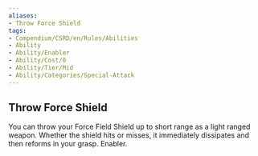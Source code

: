 ```yaml
---
aliases:
- Throw Force Shield
tags:
- Compendium/CSRD/en/Rules/Abilities
- Ability
- Ability/Enabler
- Ability/Cost/0
- Ability/Tier/Mid
- Ability/Categories/Special-Attack
---
```


  
## Throw Force Shield  
You can throw your Force Field Shield up to short range as a light ranged weapon. Whether the shield hits or misses, it immediately dissipates and then reforms in your grasp. Enabler.